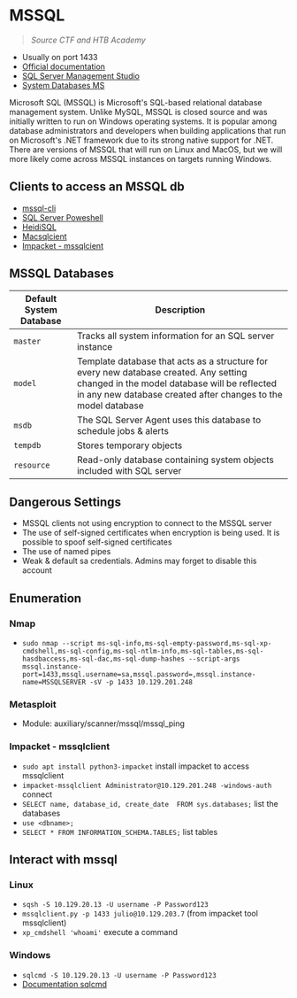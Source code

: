 # MSSQL

> *Source CTF and HTB Academy*

- Usually on port 1433
- [Official documentation](https://www.microsoft.com/en-us/sql-server/sql-server-2019)
- [SQL Server Management Studio](https://learn.microsoft.com/en-us/sql/ssms/download-sql-server-management-studio-ssms?view=sql-server-ver15)
- [System Databases MS](https://learn.microsoft.com/en-us/sql/relational-databases/databases/system-databases?view=sql-server-ver15)

Microsoft SQL (MSSQL) is Microsoft's SQL-based relational database management system. Unlike MySQL, MSSQL is closed source and was initially written to run on Windows operating systems. It is popular among database administrators and developers when building applications that run on Microsoft's .NET framework due to its strong native support for .NET. There are versions of MSSQL that will run on Linux and MacOS, but we will more likely come across MSSQL instances on targets running Windows.  

## Clients to access an MSSQL db

- [mssql-cli](https://learn.microsoft.com/en-us/sql/tools/mssql-cli?view=sql-server-ver15)
- [SQL Server Poweshell](https://learn.microsoft.com/en-us/sql/powershell/sql-server-powershell?view=sql-server-ver15)
- [HeidiSQL](https://www.heidisql.com/)
- [Macsqlcient](https://www.macsqlclient.com/)
- [Impacket - mssqlcient](https://github.com/fortra/impacket/blob/master/examples/mssqlclient.py)

## MSSQL Databases

|Default System Database|Description|
|-----------------------|-----------|
|`master`|Tracks all system information for an SQL server instance|
|`model`|Template database that acts as a structure for every new database created. Any setting changed in the model database will be reflected in any new database created after changes to the model database|
|`msdb`|The SQL Server Agent uses this database to schedule jobs & alerts|
|`tempdb`|Stores temporary objects|
|`resource`|Read-only database containing system objects included with SQL server|

## Dangerous Settings

- MSSQL clients not using encryption to connect to the MSSQL server
- The use of self-signed certificates when encryption is being used. It is possible to spoof self-signed certificates
- The use of named pipes
- Weak & default sa credentials. Admins may forget to disable this account

## Enumeration

### Nmap

- `sudo nmap --script ms-sql-info,ms-sql-empty-password,ms-sql-xp-cmdshell,ms-sql-config,ms-sql-ntlm-info,ms-sql-tables,ms-sql-hasdbaccess,ms-sql-dac,ms-sql-dump-hashes --script-args mssql.instance-port=1433,mssql.username=sa,mssql.password=,mssql.instance-name=MSSQLSERVER -sV -p 1433 10.129.201.248`

### Metasploit

- Module: auxiliary/scanner/mssql/mssql_ping

### Impacket - mssqlclient

- `sudo apt install python3-impacket` install impacket to access mssqlclient
- `impacket-mssqlclient Administrator@10.129.201.248 -windows-auth` connect
- `SELECT name, database_id, create_date  FROM sys.databases;` list the databases
- `use <dbname>;`
- `SELECT * FROM INFORMATION_SCHEMA.TABLES;` list tables

## Interact with mssql

### Linux

- `sqsh -S 10.129.20.13 -U username -P Password123`
- `mssqlclient.py -p 1433 julio@10.129.203.7` (from impacket tool mssqlclient)
- `xp_cmdshell 'whoami'` execute a command

### Windows

- `sqlcmd -S 10.129.20.13 -U username -P Password123`
- [Documentation sqlcmd](https://docs.microsoft.com/en-us/sql/ssms/scripting/sqlcmd-use-the-utility)
